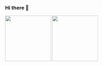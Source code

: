 ### Hi there 👋
<a href="https://github.com/anuraghazra/github-readme-stats">
  <img height="150px" align="left" src="https://github-readme-stats.vercel.app/api/top-langs/?username=miwa3067&layout=compact&theme=dracula" />
</a>
<a href="https://github.com/anuraghazra/github-readme-stats">
  <img height="150px" align="left" src="https://github-readme-stats.vercel.app/api?username=miwa3067&count_private=true&show_icons=true&hide=stars,issues,contribs&theme=dracula" />
</a>

